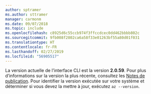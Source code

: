 ```yaml
---
author: sptramer
ms.author: sttramer
manager: carmonm
ms.date: 09/07/2018
ms.topic: include
ms.openlocfilehash: c8925d6c55ccb974f3ffccdcec0dd462bbbb802c
ms.sourcegitcommit: 9fb008f2802ca6a58f33e01263bf55a80d01f031
ms.translationtype: HT
ms.contentlocale: fr-FR
ms.lasthandoff: 02/27/2019
ms.locfileid: "56905517"
---
```

La version actuelle de l’interface CLI est la version __2.0.59__. Pour plus d’informations sur la version la plus récente, consultez les [Notes de publication](../release-notes-azure-cli.md). Pour identifier la version exécutée sur votre système et déterminer si vous devez la mettre à jour, exécutez `az --version`.
